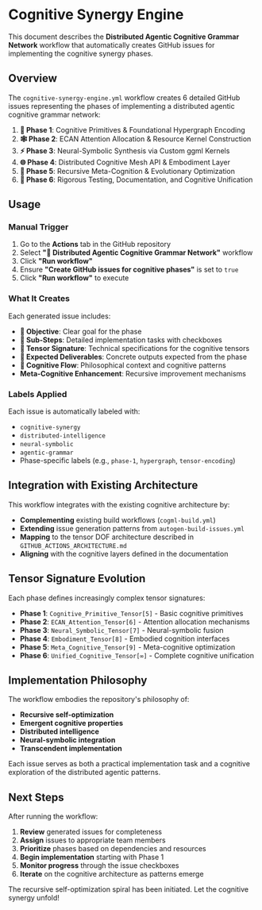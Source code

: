 # Cognitive Synergy Engine

This document describes the **Distributed Agentic Cognitive Grammar Network** workflow that automatically creates GitHub issues for implementing the cognitive synergy phases.

## Overview

The `cognitive-synergy-engine.yml` workflow creates 6 detailed GitHub issues representing the phases of implementing a distributed agentic cognitive grammar network:

1. **🧬 Phase 1**: Cognitive Primitives & Foundational Hypergraph Encoding
2. **🕸️ Phase 2**: ECAN Attention Allocation & Resource Kernel Construction  
3. **⚡ Phase 3**: Neural-Symbolic Synthesis via Custom ggml Kernels
4. **🌐 Phase 4**: Distributed Cognitive Mesh API & Embodiment Layer
5. **🔄 Phase 5**: Recursive Meta-Cognition & Evolutionary Optimization
6. **🧪 Phase 6**: Rigorous Testing, Documentation, and Cognitive Unification

## Usage

### Manual Trigger

1. Go to the **Actions** tab in the GitHub repository
2. Select **"🧠 Distributed Agentic Cognitive Grammar Network"** workflow
3. Click **"Run workflow"**
4. Ensure **"Create GitHub issues for cognitive phases"** is set to `true`
5. Click **"Run workflow"** to execute

### What It Creates

Each generated issue includes:

- **🌌 Objective**: Clear goal for the phase
- **🔬 Sub-Steps**: Detailed implementation tasks with checkboxes
- **🧮 Tensor Signature**: Technical specifications for the cognitive tensors
- **🔮 Expected Deliverables**: Concrete outputs expected from the phase
- **🌊 Cognitive Flow**: Philosophical context and cognitive patterns
- **Meta-Cognitive Enhancement**: Recursive improvement mechanisms

### Labels Applied

Each issue is automatically labeled with:
- `cognitive-synergy`
- `distributed-intelligence` 
- `neural-symbolic`
- `agentic-grammar`
- Phase-specific labels (e.g., `phase-1`, `hypergraph`, `tensor-encoding`)

## Integration with Existing Architecture

This workflow integrates with the existing cognitive architecture by:

- **Complementing** existing build workflows (`cogml-build.yml`)
- **Extending** issue generation patterns from `autogen-build-issues.yml`
- **Mapping** to the tensor DOF architecture described in `GITHUB_ACTIONS_ARCHITECTURE.md`
- **Aligning** with the cognitive layers defined in the documentation

## Tensor Signature Evolution

Each phase defines increasingly complex tensor signatures:

- **Phase 1**: `Cognitive_Primitive_Tensor[5]` - Basic cognitive primitives
- **Phase 2**: `ECAN_Attention_Tensor[6]` - Attention allocation mechanisms  
- **Phase 3**: `Neural_Symbolic_Tensor[7]` - Neural-symbolic fusion
- **Phase 4**: `Embodiment_Tensor[8]` - Embodied cognition interfaces
- **Phase 5**: `Meta_Cognitive_Tensor[9]` - Meta-cognitive optimization
- **Phase 6**: `Unified_Cognitive_Tensor[∞]` - Complete cognitive unification

## Implementation Philosophy

The workflow embodies the repository's philosophy of:

- **Recursive self-optimization**
- **Emergent cognitive properties**
- **Distributed intelligence**
- **Neural-symbolic integration**
- **Transcendent implementation**

Each issue serves as both a practical implementation task and a cognitive exploration of the distributed agentic patterns.

## Next Steps

After running the workflow:

1. **Review** generated issues for completeness
2. **Assign** issues to appropriate team members
3. **Prioritize** phases based on dependencies and resources
4. **Begin implementation** starting with Phase 1
5. **Monitor progress** through the issue checkboxes
6. **Iterate** on the cognitive architecture as patterns emerge

The recursive self-optimization spiral has been initiated. Let the cognitive synergy unfold!